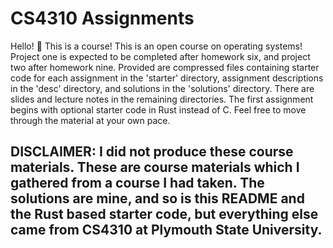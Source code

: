 # CS4310 Assignments

Hello! 🙂 This is a course! This is an open course on operating systems! Project one is expected to be completed after homework six, and project two after homework nine. Provided are compressed files containing starter code for each assignment in the 'starter' directory, assignment descriptions in the 'desc' directory, and solutions in the 'solutions' directory. There are slides and lecture notes in the remaining directories. The first assignment begins with optional starter code in Rust instead of C. Feel free to move through the material at your own pace.

## DISCLAIMER: I did not produce these course materials. These are course materials which I gathered from a course I had taken. The solutions are mine, and so is this README and the Rust based starter code, but everything else came from CS4310 at Plymouth State University.
